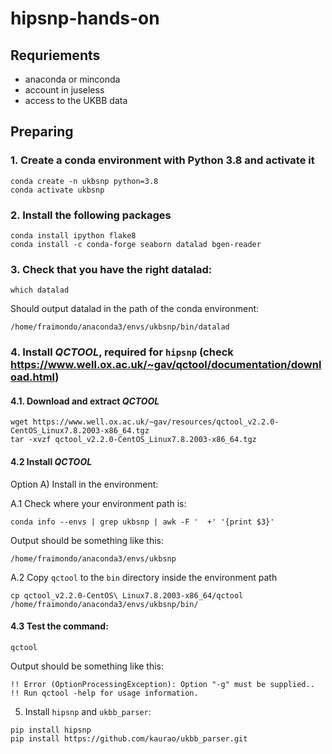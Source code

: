 # hipsnp-hands-on

## Requriements

* anaconda or minconda
* account in juseless
* access to the UKBB data

## Preparing

### 1. Create a conda environment with Python 3.8 and activate it

```
conda create -n ukbsnp python=3.8
conda activate ukbsnp
```

### 2. Install the following packages

```
conda install ipython flake8
conda install -c conda-forge seaborn datalad bgen-reader
```

### 3. Check that you have the right datalad:

```
which datalad
```

Should output datalad in the path of the conda environment:

```
/home/fraimondo/anaconda3/envs/ukbsnp/bin/datalad
```

### 4. Install _QCTOOL_, required for `hipsnp` (check https://www.well.ox.ac.uk/~gav/qctool/documentation/download.html)

#### 4.1. Download and extract _QCTOOL_

```
wget https://www.well.ox.ac.uk/~gav/resources/qctool_v2.2.0-CentOS_Linux7.8.2003-x86_64.tgz
tar -xvzf qctool_v2.2.0-CentOS_Linux7.8.2003-x86_64.tgz
```

#### 4.2 Install _QCTOOL_

Option A) Install in the environment:

A.1 Check where your environment path is:

```
conda info --envs | grep ukbsnp | awk -F '  +' '{print $3}'
```

Output should be something like this:

```
/home/fraimondo/anaconda3/envs/ukbsnp
```

A.2 Copy `qctool` to the `bin` directory inside the environment path

```
cp qctool_v2.2.0-CentOS\ Linux7.8.2003-x86_64/qctool /home/fraimondo/anaconda3/envs/ukbsnp/bin/
```

#### 4.3 Test the command:

```
qctool
```

Output should be something like this:

```
!! Error (OptionProcessingException): Option "-g" must be supplied..
!! Run qctool -help for usage information.
```


5. Install `hipsnp` and `ukbb_parser`:

```
pip install hipsnp
pip install https://github.com/kaurao/ukbb_parser.git